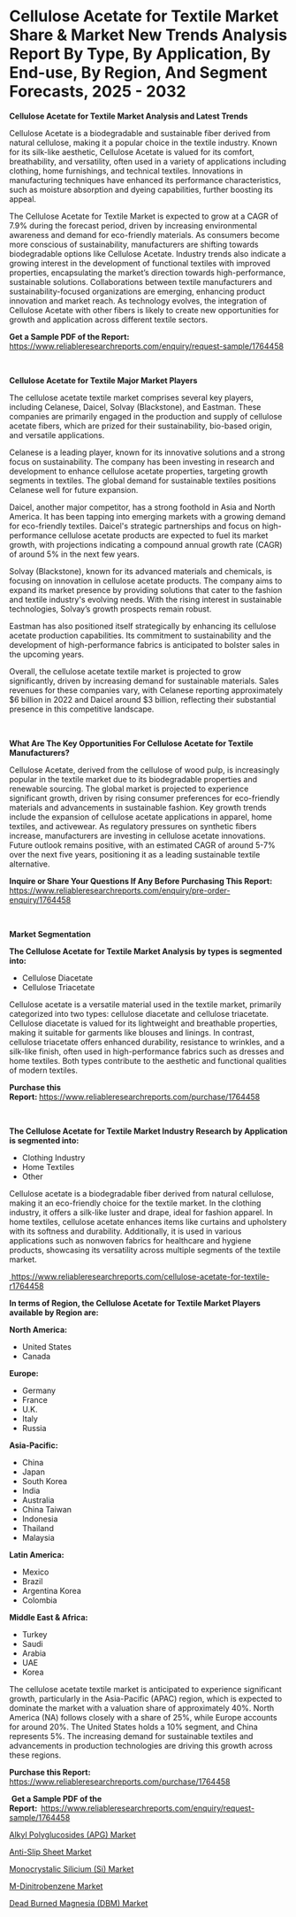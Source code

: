 <p><h1>Cellulose Acetate for Textile Market Share & Market New Trends Analysis Report By Type, By Application, By End-use, By Region, And Segment Forecasts, 2025 - 2032</h1></p><p><strong>Cellulose Acetate for Textile Market Analysis and Latest Trends</strong></p>
<p><p>Cellulose Acetate is a biodegradable and sustainable fiber derived from natural cellulose, making it a popular choice in the textile industry. Known for its silk-like aesthetic, Cellulose Acetate is valued for its comfort, breathability, and versatility, often used in a variety of applications including clothing, home furnishings, and technical textiles. Innovations in manufacturing techniques have enhanced its performance characteristics, such as moisture absorption and dyeing capabilities, further boosting its appeal.</p><p>The Cellulose Acetate for Textile Market is expected to grow at a CAGR of 7.9% during the forecast period, driven by increasing environmental awareness and demand for eco-friendly materials. As consumers become more conscious of sustainability, manufacturers are shifting towards biodegradable options like Cellulose Acetate. Industry trends also indicate a growing interest in the development of functional textiles with improved properties, encapsulating the market’s direction towards high-performance, sustainable solutions. Collaborations between textile manufacturers and sustainability-focused organizations are emerging, enhancing product innovation and market reach. As technology evolves, the integration of Cellulose Acetate with other fibers is likely to create new opportunities for growth and application across different textile sectors.</p></p>
<p><strong>Get a Sample PDF of the Report:&nbsp;</strong> <a href="https://www.reliableresearchreports.com/enquiry/request-sample/1764458?utm_campaign=48&utm_medium=2&utm_source=Github&utm_content=ia&utm_term=03042025&utm_id=cellulose-acetate-for-textile">https://www.reliableresearchreports.com/enquiry/request-sample/1764458</a></p>
<p>&nbsp;</p>
<p><strong>Cellulose Acetate for Textile Major Market Players</strong></p>
<p><p>The cellulose acetate textile market comprises several key players, including Celanese, Daicel, Solvay (Blackstone), and Eastman. These companies are primarily engaged in the production and supply of cellulose acetate fibers, which are prized for their sustainability, bio-based origin, and versatile applications.</p><p>Celanese is a leading player, known for its innovative solutions and a strong focus on sustainability. The company has been investing in research and development to enhance cellulose acetate properties, targeting growth segments in textiles. The global demand for sustainable textiles positions Celanese well for future expansion.</p><p>Daicel, another major competitor, has a strong foothold in Asia and North America. It has been tapping into emerging markets with a growing demand for eco-friendly textiles. Daicel's strategic partnerships and focus on high-performance cellulose acetate products are expected to fuel its market growth, with projections indicating a compound annual growth rate (CAGR) of around 5% in the next few years.</p><p>Solvay (Blackstone), known for its advanced materials and chemicals, is focusing on innovation in cellulose acetate products. The company aims to expand its market presence by providing solutions that cater to the fashion and textile industry's evolving needs. With the rising interest in sustainable technologies, Solvay’s growth prospects remain robust.</p><p>Eastman has also positioned itself strategically by enhancing its cellulose acetate production capabilities. Its commitment to sustainability and the development of high-performance fabrics is anticipated to bolster sales in the upcoming years.</p><p>Overall, the cellulose acetate textile market is projected to grow significantly, driven by increasing demand for sustainable materials. Sales revenues for these companies vary, with Celanese reporting approximately $6 billion in 2022 and Daicel around $3 billion, reflecting their substantial presence in this competitive landscape.</p></p>
<p>&nbsp;</p>
<p><strong>What Are The Key Opportunities For Cellulose Acetate for Textile Manufacturers?</strong></p>
<p><p>Cellulose Acetate, derived from the cellulose of wood pulp, is increasingly popular in the textile market due to its biodegradable properties and renewable sourcing. The global market is projected to experience significant growth, driven by rising consumer preferences for eco-friendly materials and advancements in sustainable fashion. Key growth trends include the expansion of cellulose acetate applications in apparel, home textiles, and activewear. As regulatory pressures on synthetic fibers increase, manufacturers are investing in cellulose acetate innovations. Future outlook remains positive, with an estimated CAGR of around 5-7% over the next five years, positioning it as a leading sustainable textile alternative.</p></p>
<p><strong>Inquire or Share Your Questions If Any Before Purchasing This Report:</strong> <a href="https://www.reliableresearchreports.com/enquiry/pre-order-enquiry/1764458?utm_campaign=48&utm_medium=2&utm_source=Github&utm_content=ia&utm_term=03042025&utm_id=cellulose-acetate-for-textile">https://www.reliableresearchreports.com/enquiry/pre-order-enquiry/1764458</a></p>
<p>&nbsp;</p>
<p><strong>Market Segmentation</strong></p>
<p><strong>The Cellulose Acetate for Textile Market Analysis by types is segmented into:</strong></p>
<p><ul><li>Cellulose Diacetate</li><li>Cellulose Triacetate</li></ul></p>
<p><p>Cellulose acetate is a versatile material used in the textile market, primarily categorized into two types: cellulose diacetate and cellulose triacetate. Cellulose diacetate is valued for its lightweight and breathable properties, making it suitable for garments like blouses and linings. In contrast, cellulose triacetate offers enhanced durability, resistance to wrinkles, and a silk-like finish, often used in high-performance fabrics such as dresses and home textiles. Both types contribute to the aesthetic and functional qualities of modern textiles.</p></p>
<p><strong>Purchase this Report:&nbsp;</strong><a href="https://www.reliableresearchreports.com/purchase/1764458?utm_campaign=48&utm_medium=2&utm_source=Github&utm_content=ia&utm_term=03042025&utm_id=cellulose-acetate-for-textile">https://www.reliableresearchreports.com/purchase/1764458</a></p>
<p>&nbsp;</p>
<p><strong>The Cellulose Acetate for Textile Market Industry Research by Application is segmented into:</strong></p>
<p><ul><li>Clothing Industry</li><li>Home Textiles</li><li>Other</li></ul></p>
<p><p>Cellulose acetate is a biodegradable fiber derived from natural cellulose, making it an eco-friendly choice for the textile market. In the clothing industry, it offers a silk-like luster and drape, ideal for fashion apparel. In home textiles, cellulose acetate enhances items like curtains and upholstery with its softness and durability. Additionally, it is used in various applications such as nonwoven fabrics for healthcare and hygiene products, showcasing its versatility across multiple segments of the textile market.</p></p>
<p><a href="https://www.reliableresearchreports.com/cellulose-acetate-for-textile-r1764458?utm_campaign=48&utm_medium=2&utm_source=Github&utm_content=ia&utm_term=03042025&utm_id=cellulose-acetate-for-textile">&nbsp;https://www.reliableresearchreports.com/cellulose-acetate-for-textile-r1764458</a></p>
<p><strong>In terms of Region, the Cellulose Acetate for Textile Market Players available by Region are:</strong></p>
<p>
    <p> <strong> North America: </strong>
        <ul>
            <li>United States</li>
            <li>Canada</li>
        </ul>
        </p> 
    <p> <strong> Europe: </strong>
        <ul>
            <li>Germany</li>
            <li>France</li>
            <li>U.K.</li>
            <li>Italy</li>
            <li>Russia</li>
        </ul>
        </p> 
    <p> <strong> Asia-Pacific: </strong>
        <ul>
            <li>China</li>
            <li>Japan</li>
            <li>South Korea</li>
            <li>India</li>
            <li>Australia</li>
            <li>China Taiwan</li>
            <li>Indonesia</li>
            <li>Thailand</li>
            <li>Malaysia</li>
        </ul>
        </p> 
    <p> <strong> Latin America: </strong>
        <ul>
            <li>Mexico</li>
            <li>Brazil</li>
            <li>Argentina Korea</li>
            <li>Colombia</li>
        </ul>
        </p> 
    <p> <strong> Middle East & Africa: </strong>
        <ul>
            <li>Turkey</li>
            <li>Saudi</li>
            <li>Arabia</li>
            <li>UAE</li>
            <li>Korea</li>
        </ul>
    </p>
    </p>
<p><p>The cellulose acetate textile market is anticipated to experience significant growth, particularly in the Asia-Pacific (APAC) region, which is expected to dominate the market with a valuation share of approximately 40%. North America (NA) follows closely with a share of 25%, while Europe accounts for around 20%. The United States holds a 10% segment, and China represents 5%. The increasing demand for sustainable textiles and advancements in production technologies are driving this growth across these regions.</p></p>
<p><strong>Purchase this Report: </strong><a href="https://www.reliableresearchreports.com/purchase/1764458?utm_campaign=48&utm_medium=2&utm_source=Github&utm_content=ia&utm_term=03042025&utm_id=cellulose-acetate-for-textile">https://www.reliableresearchreports.com/purchase/1764458</a></p>
<p>&nbsp;<strong>Get a Sample PDF of the Report:&nbsp;&nbsp;</strong><a href="https://www.reliableresearchreports.com/enquiry/request-sample/1764458?utm_campaign=48&utm_medium=2&utm_source=Github&utm_content=ia&utm_term=03042025&utm_id=cellulose-acetate-for-textile">https://www.reliableresearchreports.com/enquiry/request-sample/1764458</a></p>
<p><strong></strong></p>
<p><p><a href="https://github.com/djihencygnel74/Market-Research-Report-List-1/blob/main/alkyl-polyglucosides-apg-market.md?utm_campaign=48&utm_medium=2&utm_source=Github&utm_content=ia&utm_term=03042025&utm_id=cellulose-acetate-for-textile">Alkyl Polyglucosides (APG) Market</a></p><p><a href="https://github.com/zymerivarrik6/Market-Research-Report-List-1/blob/main/anti-slip-sheet-market.md?utm_campaign=48&utm_medium=2&utm_source=Github&utm_content=ia&utm_term=03042025&utm_id=cellulose-acetate-for-textile">Anti-Slip Sheet Market</a></p><p><a href="https://github.com/variothonia/Market-Research-Report-List-1/blob/main/monocrystalic-silicium-si-market.md?utm_campaign=48&utm_medium=2&utm_source=Github&utm_content=ia&utm_term=03042025&utm_id=cellulose-acetate-for-textile">Monocrystalic Silicium (Si) Market</a></p><p><a href="https://github.com/berkemiars2j/Market-Research-Report-List-1/blob/main/m-dinitrobenzene-market.md?utm_campaign=48&utm_medium=2&utm_source=Github&utm_content=ia&utm_term=03042025&utm_id=cellulose-acetate-for-textile">M-Dinitrobenzene Market</a></p><p><a href="https://github.com/kaforarvero/Market-Research-Report-List-1/blob/main/dead-burned-magnesia-dbm-market.md?utm_campaign=48&utm_medium=2&utm_source=Github&utm_content=ia&utm_term=03042025&utm_id=cellulose-acetate-for-textile">Dead Burned Magnesia (DBM) Market</a></p></p>